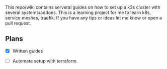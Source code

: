 This repo/wiki contains serveral guides on how to set up a k3s cluster with several systems/addons. 
This is a learning project for me to learn k8s, service meshes, traefik.
If you have any tips or ideas let me know or open a pull request.

## Plans
- [x] Written guides
- [ ] Automate setup with terraform.

